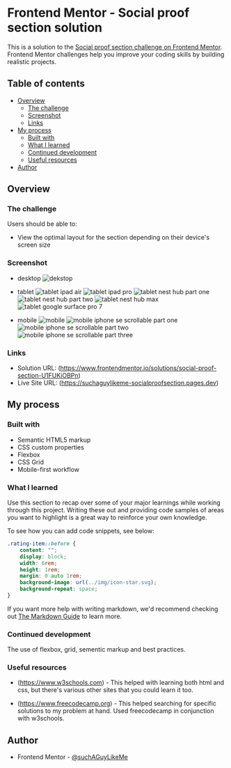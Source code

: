 # Frontend Mentor - Social proof section solution

This is a solution to the [Social proof section challenge on Frontend Mentor](https://www.frontendmentor.io/challenges/social-proof-section-6e0qTv_bA). Frontend Mentor challenges help you improve your coding skills by building realistic projects.

## Table of contents

-   [Overview](#overview)
    -   [The challenge](#the-challenge)
    -   [Screenshot](#screenshot)
    -   [Links](#links)
-   [My process](#my-process)
    -   [Built with](#built-with)
    -   [What I learned](#what-i-learned)
    -   [Continued development](#continued-development)
    -   [Useful resources](#useful-resources)
-   [Author](#author)

## Overview

### The challenge

Users should be able to:

-   View the optimal layout for the section depending on their device's screen size

### Screenshot

-   desktop
    ![dekstop](screenshots/desktop.PNG)

-   tablet
    ![tablet ipad air](screenshots/tablet-ipad-air.PNG)
    ![tablet ipad pro](screenshots/tablet-ipad-pro.PNG)
    ![tablet nest hub part one](screenshots/tablet-nest-hub-part-one.PNG)
    ![tablet nest hub part two](screenshots/tablet-nest-hub-part-two.PNG)
    ![tablet nest hub max](screenshots/tablet-nest-hub-max.PNG)
    ![tablet google surface pro 7](screenshots/tablet-surface-pro-7.PNG)

-   mobile
    ![mobile](screenshots/mobile.PNG)
    ![mobile iphone se scrollable part one](screenshots/mobile-iphone-se-part-one.PNG)
    ![mobile iphone se scrollable part two](screenshots/mobile-iphone-se-part-two.PNG)
    ![mobile iphone se scrollable part three](screenshots/mobile-iphone-se-part-three.PNG)

### Links

-   Solution URL: (https://www.frontendmentor.io/solutions/social-proof-section-U1FUKiOBPn)
-   Live Site URL: (https://suchaguylikeme-socialproofsection.pages.dev)

## My process

### Built with

-   Semantic HTML5 markup
-   CSS custom properties
-   Flexbox
-   CSS Grid
-   Mobile-first workflow

### What I learned

Use this section to recap over some of your major learnings while working through this project. Writing these out and providing code samples of areas you want to highlight is a great way to reinforce your own knowledge.

To see how you can add code snippets, see below:

```css
.rating-item::before {
    content: "";
    display: block;
    width: 6rem;
    height: 1rem;
    margin: 0 auto 1rem;
    background-image: url(../img/icon-star.svg);
    background-repeat: space;
}
```

If you want more help with writing markdown, we'd recommend checking out [The Markdown Guide](https://www.markdownguide.org/) to learn more.

### Continued development

The use of flexbox, grid, sementic markup and best practices.

### Useful resources

-   (https://www.w3schools.com) - This helped with learning both html and css, but there's various other sites that you could learn it too.

-   (https://www.freecodecamp.org) - This helped searching for specific solutions to my problem at hand. Used freecodecamp in conjunction with w3schools.

## Author

-   Frontend Mentor - [@suchAGuyLikeMe](https://www.frontendmentor.io/profile/suchAGuyLikeMe)
